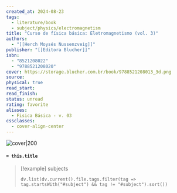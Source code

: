```yaml
---
created_at: 2024-08-23
tags:
  - literature/book
  - subject/physics/electromagnetism
title: "Curso de física básica: Eletromagnetismo (vol. 3)"
authors:
  - "[[Herch Moysés Nussenzveig]]"
publisher: "[[Editora Blucher]]"
isbn:
  - "8521208022"
  - "9788521208020"
cover: https://storage.blucher.com.br/book/9788521208013_3d.png
source: 
physical: true
read_start: 
read_finish: 
status: unread
rating: favorite
aliases:
  - Fisica Básica - v. 03
cssclasses:
  - cover-align-center
---
```


![cover|200](https://storage.blucher.com.br/book/9788521208013_3d.png)

#### `= this.title`

> [!example] subjects
> ```dataviewjs
> dv.list(dv.current().file.tags.filter(tag => tag.startsWith("#subject") && tag != "#subject").sort())
> ```
 